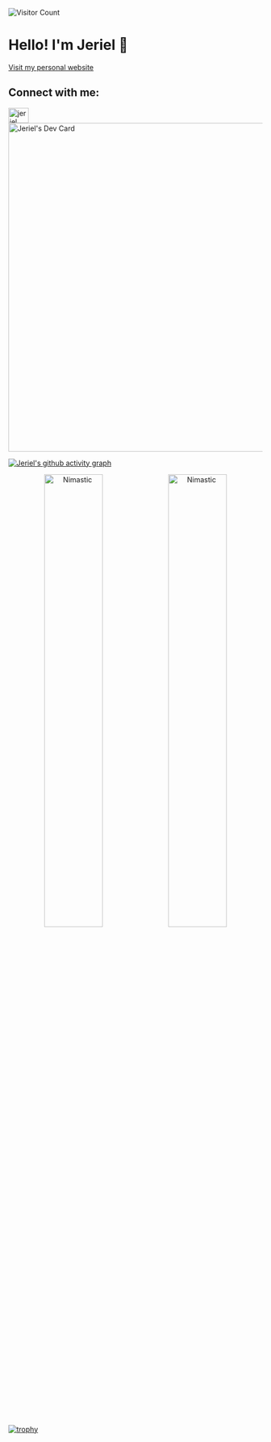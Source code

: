 ![Visitor Count](https://komarev.com/ghpvc/?username=Nimastic&label=Profile%20views&color=0e75b6&style=flat)
# Hello! I'm Jeriel 👋
[Visit my personal website](https://www.jerielchan.com)

<!--[![committers.top badge](https://user-badge.committers.top/singapore/Nimastic.svg)](https://user-badge.committers.top/singapore/Nimastic)-->


<!--START_SECTION:activity-->
<!--END_SECTION:activity-->


## Connect with me: <a href="https://linkedin.com/in/jerielchan" target="blank">
  <img src="https://raw.githubusercontent.com/rahuldkjain/github-profile-readme-generator/master/src/images/icons/Social/linked-in-alt.svg" alt="jeriel" height="30" width="40" />
</a>

<a href="https://app.daily.dev/jerielchan">
  <img src="https://api.daily.dev/devcards/v2/cLt0Wwl12vOVGzeHtfWlX.png?r=qxe&type=wide" width="652" alt="Jeriel's Dev Card"/>
</a>

[![Jeriel's github activity graph](https://github-readme-activity-graph.vercel.app/graph?username=Nimastic)](https://github.com/Nimastic/github-readme-activity-graph)

<p align="center">
  <img width="48%" src="https://github-readme-stats.vercel.app/api?username=Nimastic&show_icons=true&theme=dracula&title_color=ff8000&text_color=ffffff&bg_color=6a6a6a&locale=en&hide_border=true" alt="Nimastic" />
  <img width="48%" src="https://github-readme-streak-stats.herokuapp.com/?user=Nimastic&theme=highcontrast&hide_border=true" alt="Nimastic" />
</p>

 <!-- <a href="https://leetcode.com/u/lsy_urea"><img src="https://leetcard.jacoblin.cool/jerielchanzy?theme=dark&font=Ropa%20Sans" /></a> -->

[![trophy](https://github-profile-trophy.vercel.app/?username=nimastic&title=Stars,Followers,Commits,Repositories,MultipleLang,PullRequest&theme=onedark)](https://github.com/ryo-ma/github-profile-trophy)

<!--<a href="https://github.com/Nimastic/Nimastic/graphs/contributors">
  <img src="https://contrib.rocks/image?&columns=25&max=10000&&repo=Nimastic/Nimastic" noZoom />
</a>

<picture>
  <source media="(prefers-color-scheme: dark)" srcset="https://api.star-history.com/svg?repos=Nimastic/Nimastic&type=Date&theme=dark" />
  <source media="(prefers-color-scheme: light)" srcset="https://api.star-history.com/svg?repos=Nimastic/Nimastic&type=Date" />
  <img alt="Nimastic/Nimastic" src="https://api.star-history.com/svg?repos=Nimastic/Nimastic&type=Date" />
</picture>-->
